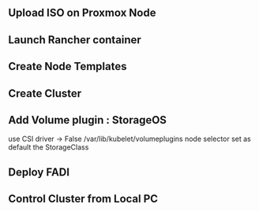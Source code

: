 ## Upload ISO on Proxmox Node
## Launch Rancher container
## Create Node Templates
## Create Cluster
## Add Volume plugin : StorageOS
use CSI driver -> False
/var/lib/kubelet/volumeplugins
node selector
set as default the StorageClass
## Deploy FADI
## Control Cluster from Local PC
